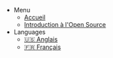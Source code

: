 - Menu
  - [Accueil](../../../README.md)
  - [Introduction à l'Open Source](/intro-to-oss/translations/fr/)
  <!-- - [⭐ Donner une étoile au projet](https://github.com/open-sauced/intro) -->
- Languages
  - [:us: Anglais](/intro-to-oss/)
  - [:fr: Français](/intro-to-oss/translations/fr/)
